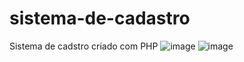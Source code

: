 # sistema-de-cadastro
Sistema de cadstro criado com PHP
![image](https://user-images.githubusercontent.com/94649350/233643174-2cf66b23-85d9-4d51-a6af-8db2469a9c30.png)
![image](https://user-images.githubusercontent.com/94649350/233643319-8fc2004d-09a4-43c3-b1b8-2a68724820ca.png)
